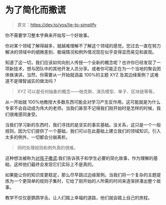# 为了简化而撒谎

> 原文：<https://dev.to/yos/lie-to-simplify>

你不需要学习整本字典来开始写一个好故事。

你对某个领域了解得越多，就越难理解不了解这个领域的感觉。您过去一直在努力解决的领域中的细微差别、极端情况和例外情况现在似乎变得显而易见和直观。

知道了这一切，我们应该如何向别人传授一个全新的概念呢？也许你已经发现了一项新技术，想与团队中的其他开发人员分享。或者你可能正在为一个当地的聚会团体做演讲。当然，你需要从一开始就涵盖 100%的主题 XYZ 及其边缘案例？这难道不是理智诚实的做法吗？

> XYZ 可以是任何抽象的概念——帕克斯、演员模型、单子、区块链等等。

从一开始就 100%地教授大多数东西可能会对学习产生反作用。这可能就是为什么专家不会自动成为伟大的老师。当我们甚至不记得我们刚开始时是怎样的时候，我们很难感同身受。

当我们学习新的东西时，我们寻找的是坚实的事实基础。没关系，这只是一个一般规则，因为它们提供了一个基础，我们可以在此基础上建立我们的领域知识。引入太多的例外，一切都会分崩离析。

> 同时处理规则和例外真的很难。

这种想法被称为[对孩子撒谎](https://en.wikipedia.org/wiki/Lie-to-children):我们告诉孩子和学生必要的简化故事，作为理解的基础，这样他们最终会发现它们实际上不是真的。

如果能让你的知识库更稳定，那么尽早跳过边缘案例。当我们将一个复杂的主题提炼为一个更简单的规则子集时，它给了刚开始的人所需的时间来逐渐拼凑出整个故事。

教学不仅仅是鹦鹉学舌。让人们踏上幸福的道路，他们就会踏上自己的旅程。